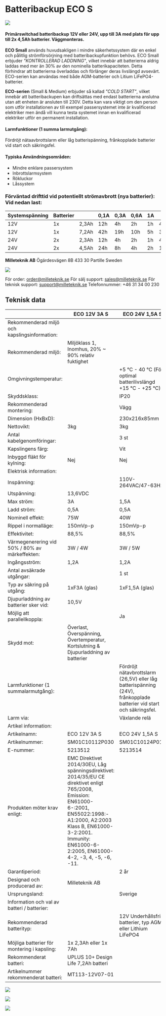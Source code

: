 # **Batteribackup ECO S**

![](images/_page_0_Picture_1.jpeg)

#### **Primärswitchad batteribackup 12V eller 24V, upp till 3A med plats för upp till 2x 4,5Ah batterier. Väggmonteras.**

**ECO Small** används huvudsakligen i mindre säkerhetssystem där en enkel och pålitlig strömförsörjning med batteribackupfunktion behövs. ECO Small erbjuder *"KONTROLLERAD LADDNING"*, vilket innebär att batterierna aldrig laddas med mer än 30% av den nominella batterikapaciteten. Detta förhindrar att batterierna överladdas och förlänger deras livslängd avsevärt. ECO-serien kan användas med både AGM-batterier och Litium LiFePO4-batterier.

**ECO-serien** (Small & Medium) erbjuder så kallad *"COLD START"*, vilket innebär att batteribackupen kan driftsättas med endast batterierna anslutna utan att enheten är ansluten till 230V. Detta kan vara viktigt om den person som utför installationen av till exempel passersystemet inte är kvalificerad elektriker men ändå vill kunna testa systemet innan en kvalificerad elektriker utför en permanent installation.

#### **Larmfunktioner (1 summa larmutgång):**

Fördröjt nätaavbrottslarm eller låg batterispänning, frånkopplade batterier vid start och säkringsfel.

#### **Typiska Användningsområden:**

- Mindre enklare passersystem
- Inbrottslarmsystem
- Rökluckor
- Låssystem

### Förväntad drifttid vid potentiellt strömavbrott (nya batterier): Vid nedan last:

| Systemspänning | Batterier |       | 0,1A | 0,3A | 0,6A | 1A | 1,5A  | 2A    |
|----------------|-----------|-------|------|------|------|----|-------|-------|
| 12V            | 1x        | 2,3Ah | 12h  | 4h   | 2h   | 1h | 40min | 20min |
| 12V            | 1x        | 7,2Ah | 42h  | 19h  | 10h  | 5h | 3h    | 2h    |
| 24V            | 2x        | 2,3Ah | 12h  | 4h   | 2h   | 1h | 40min | 20min |
| 24V            | 2x        | 4,5Ah | 24h  | 8h   | 4h   | 2h | 1,5h  | 40min |

**Milleteknik AB** Ögärdesvägen 8B 433 30 Partille Sweden

![](images/_page_0_Picture_16.jpeg)

För order: order@milleteknik.se För sälj support: sales@milleteknik.se För teknisk support: support@milleteknik.se Telefonnummer: +46 31 34 00 230

## **Teknisk data**

|                                                | ECO 12V 3A S                                                                                                                                                                                                                                      | ECO 24V 1,5A S                                                                                                      | ECO 24V 3A S                         |  |  |  |
|------------------------------------------------|---------------------------------------------------------------------------------------------------------------------------------------------------------------------------------------------------------------------------------------------------|---------------------------------------------------------------------------------------------------------------------|--------------------------------------|--|--|--|
| Rekommenderad miljö och kapslingsinformation:  |                                                                                                                                                                                                                                                   |                                                                                                                     |                                      |  |  |  |
| Rekommenderad miljö:                           | Miljöklass 1, Inomhus, 20% ~ 90% relativ fuktighet                                                                                                                                                                                                |                                                                                                                     |                                      |  |  |  |
| Omgivningstemperatur:                          |                                                                                                                                                                                                                                                   | +5 °C - 40 °C (För optimal batterilivslängd +15 °C - +25 °C)                                                        |                                      |  |  |  |
| Skyddsklass:                                   |                                                                                                                                                                                                                                                   | IP20                                                                                                                |                                      |  |  |  |
| Rekommenderad montering:                       |                                                                                                                                                                                                                                                   | Vägg                                                                                                                |                                      |  |  |  |
| Dimension (HxBxD):                             |                                                                                                                                                                                                                                                   | 230x216x85mm                                                                                                        |                                      |  |  |  |
| Nettovikt:                                     | 3kg                                                                                                                                                                                                                                               | 3kg                                                                                                                 | 3kg                                  |  |  |  |
| Antal kabelgenomföringar:                      |                                                                                                                                                                                                                                                   | 3 st                                                                                                                |                                      |  |  |  |
| Kapslingens färg:                              |                                                                                                                                                                                                                                                   | Vit                                                                                                                 |                                      |  |  |  |
| Inbyggd fläkt för kylning:                     | Nej                                                                                                                                                                                                                                               | Nej                                                                                                                 | Nej                                  |  |  |  |
| Elektrisk information:                         |                                                                                                                                                                                                                                                   |                                                                                                                     |                                      |  |  |  |
| Inspänning:                                    |                                                                                                                                                                                                                                                   | 110V-264VAC/47-63Hz                                                                                                 |                                      |  |  |  |
| Utspänning:                                    | 13,6VDC                                                                                                                                                                                                                                           |                                                                                                                     | 27,3VDC                              |  |  |  |
| Max ström:                                     | 3A                                                                                                                                                                                                                                                | 1,5A                                                                                                                | 3A                                   |  |  |  |
| Ladd ström:                                    | 0,5A                                                                                                                                                                                                                                              | 0,5A                                                                                                                | 0,5A                                 |  |  |  |
| Nominell effekt:                               | 75W                                                                                                                                                                                                                                               | 40W                                                                                                                 | 75W                                  |  |  |  |
| Rippel i normalläge:                           | 150mVp-p                                                                                                                                                                                                                                          | 150mVp-p                                                                                                            | 150mVp-p                             |  |  |  |
| Effektivitet:                                  | 88,5%                                                                                                                                                                                                                                             | 88,5%                                                                                                               | 88,5%                                |  |  |  |
| Värmegenerering vid 50% / 80% av märkeffekten: | 3W / 4W                                                                                                                                                                                                                                           | 3W / 5W                                                                                                             | 5W / 9W                              |  |  |  |
| Ingångsström:                                  | 1,2A                                                                                                                                                                                                                                              | 1,2A                                                                                                                | 1,2A                                 |  |  |  |
| Antal avsäkrade utgångar:                      |                                                                                                                                                                                                                                                   | 1 st                                                                                                                |                                      |  |  |  |
| Typ av säkring på utgång:                      | 1xF3A (glas)                                                                                                                                                                                                                                      | 1xF1,5A (glas)                                                                                                      | 1xF3A (glas)                         |  |  |  |
| Djupurladdning av batterier sker vid:          | 10,5V                                                                                                                                                                                                                                             |                                                                                                                     | 21V                                  |  |  |  |
| Möjlig att parallellkoppla:                    |                                                                                                                                                                                                                                                   | Ja                                                                                                                  |                                      |  |  |  |
| Skydd mot:                                     | Överlast, Överspänning, Övertemperatur, Kortslutning & Djupurladdning av batterier                                                                                                                                                                |                                                                                                                     |                                      |  |  |  |
| Larmfunktioner (1 summalarmutgång):            |                                                                                                                                                                                                                                                   | Fördröjt nätavbrottslarm (26,5V) eller låg batterispänning (24V), frånkopplade batterier vid start och säkringsfel. |                                      |  |  |  |
| Larm via:                                      |                                                                                                                                                                                                                                                   | Växlande relä                                                                                                       |                                      |  |  |  |
| Artikel information:                           |                                                                                                                                                                                                                                                   |                                                                                                                     |                                      |  |  |  |
| Artikelnamn:                                   | ECO 12V 3A S                                                                                                                                                                                                                                      | ECO 24V 1,5A S                                                                                                      | ECO 24V 3A S                         |  |  |  |
| Artikelnummer:                                 | SM01C10112P030                                                                                                                                                                                                                                    | SM01C10124P015                                                                                                      | SM01C10124P030                       |  |  |  |
| E-nummer:                                      | 5213512                                                                                                                                                                                                                                           | 5213514                                                                                                             | 5213516                              |  |  |  |
| Produkten möter krav enligt:                   | EMC Direktivet 2014/30EU, Låg spänningsdirektivet: 2014/35/EU CE direktivet enligt 765/2008, Emission: EN61000-6-:2001,<br>EN55022:1998:-A1:2000, A2:2003 Klass B, EN61000-3-2:2001. Immunity: EN61000-6-2:2005, EN61000-4-2, -3, 4, -5, -6, -11. |                                                                                                                     |                                      |  |  |  |
| Garantiperiod:                                 |                                                                                                                                                                                                                                                   | 2 år                                                                                                                |                                      |  |  |  |
| Designad och producerad av:                    | Milleteknik AB                                                                                                                                                                                                                                    |                                                                                                                     |                                      |  |  |  |
| Ursprungsland:                                 |                                                                                                                                                                                                                                                   | Sverige                                                                                                             |                                      |  |  |  |
| Information och val av batteri / batterier:    |                                                                                                                                                                                                                                                   |                                                                                                                     |                                      |  |  |  |
| Rekommenderad batterityp:                      |                                                                                                                                                                                                                                                   | 12V Underhållsfria batterier, typ AGM eller Lithium LiFePO4                                                         |                                      |  |  |  |
| Möjliga batterier för montering i kapsling:    | 1x 2,3Ah eller 1x 7Ah                                                                                                                                                                                                                             |                                                                                                                     | 2x 2,3Ah eller 2x 4,5Ah              |  |  |  |
| Rekommenderat batteri:                         | UPLUS 10+ Design Life 7,2Ah batteri                                                                                                                                                                                                               |                                                                                                                     | UPLUS 6+ Design Life 4,5Ah batterier |  |  |  |
| Artikelnummer rekommenderat batteri:           | MT113-12V07-01                                                                                                                                                                                                                                    |                                                                                                                     | MT113-12V04-01                       |  |  |  |

![](images/_page_1_Picture_2.jpeg)

![](images/_page_1_Picture_3.jpeg)

![](images/_page_1_Picture_4.jpeg)